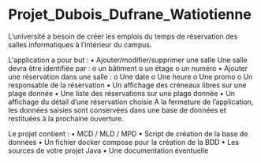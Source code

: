 # Projet_Dubois_Dufrane_Watiotienne

L’université a besoin de créer les emplois du temps de réservation des salles informatiques à l’intérieur du campus.

L'application a pour but :
  • Ajouter/modifier/supprimer une salle
    Une salle devra être identifiée par :
    o un bâtiment
    o un étage
    o un numéro
  • Ajouter une réservation dans une salle :
    o Une date
    o Une heure
    o Une promo
    o Un responsable de la réservation
  • Un affichage des créneaux libres sur une plage donnée
  • Une liste des réservations sur une plage donnée
  • Un affichage du détail d’une réservation choisie
A la fermeture de l’application, les données saisies sont conservées dans une base de données et restituées à la prochaine ouverture.

Le projet contient :
  • MCD / MLD / MPD
  • Script de création de la base de données
  • Un fichier docker compose pour la création de la BDD
  • Les sources de votre projet Java
  • Une documentation éventuelle
